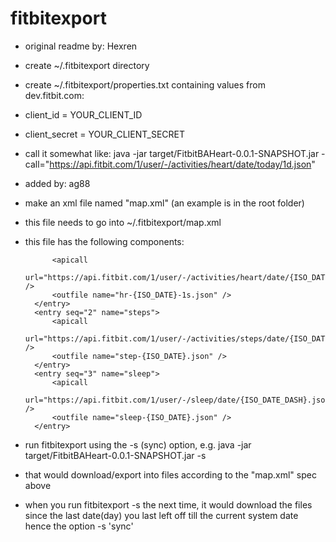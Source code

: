 # fitbitexport

* original readme by: Hexren

* create ~/.fitbitexport directory
* create ~/.fitbitexport/properties.txt containing values from dev.fitbit.com:
* client_id = YOUR_CLIENT_ID
* client_secret = YOUR_CLIENT_SECRET


* call it somewhat like: java -jar target/FitbitBAHeart-0.0.1-SNAPSHOT.jar -call="https://api.fitbit.com/1/user/-/activities/heart/date/today/1d.json"

* added by: ag88

* make an xml file named "map.xml" (an example is in the root folder)

* this file needs to go into ~/.fitbitexport/map.xml

* this file has the following components:

	<!-- in the element "map" the attribute "outdir" is the folder where you place your downloaded/exported files -->
	<map outdir="/home/user/fitbit/"> 
		<entry seq="1" name="heart rate">  
			<!-- each "entry" has attributes "seq" sequence and "name" which is basically a label" -->
			<!-- each "entry" has an apicall and outfile element -->
			<!-- the "apicall" element is fitbit apicall url, indicate that in the "url" attribute -->
			<!-- the "outfile" is the filename to save the file as, indicate that in the "name" attribute -->
			<!-- both "apicall" and "outfile" provides a date parameter substitution -->
			<!-- "ISO_DATE" is the date in yyyyMMdd format -->
			<!-- "ISO_DATE_DASH" is the date in yyyy-MM-dd format -->
			<!-- e.g. if you state the outfile - name as "step-{ISO_DATE_DASH}.json" 
			     the exported file would look like "step-2016-05-01.json" -->
	
			<apicall
				url="https://api.fitbit.com/1/user/-/activities/heart/date/{ISO_DATE_DASH}/1d/1sec.json" />
			<outfile name="hr-{ISO_DATE}-1s.json" />
		</entry>
		<entry seq="2" name="steps">
			<apicall
				url="https://api.fitbit.com/1/user/-/activities/steps/date/{ISO_DATE_DASH}/1d/15min.json" />
			<outfile name="step-{ISO_DATE}.json" />
		</entry>
		<entry seq="3" name="sleep">
			<apicall
				url="https://api.fitbit.com/1/user/-/sleep/date/{ISO_DATE_DASH}.json" />
			<outfile name="sleep-{ISO_DATE}.json" />
		</entry>
	</map>

* run fitbitexport using the -s (sync) option, e.g. java -jar target/FitbitBAHeart-0.0.1-SNAPSHOT.jar -s

* that would download/export into files according to the "map.xml" spec above

* when you run fitbitexport -s the next time, it would download the files since the last date(day) you last left off till the current system date hence the option -s 'sync'

